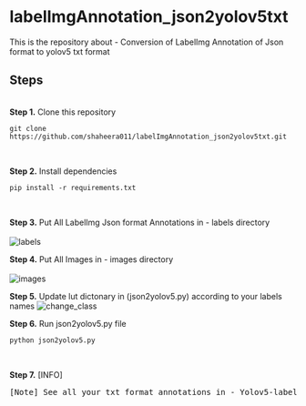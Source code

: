 # labelImgAnnotation_json2yolov5txt
This is the repository about - Conversion of LabelImg Annotation of Json format to yolov5 txt format

## Steps
<br />
<b>Step 1.</b> Clone this repository
<br/>

```shell
git clone https://github.com/shaheera011/labelImgAnnotation_json2yolov5txt.git
```
<br/>

<b>Step 2.</b> Install dependencies
<br/>
```shell
pip install -r requirements.txt
```
<br/>

<b>Step 3.</b> Put All LabelImg Json format Annotations in - labels directory
<br/>
<br/>
![labels](https://user-images.githubusercontent.com/38965031/176422175-dc77947c-1862-4b24-a09d-0cdd3d8c8134.gif)
<br/>

<b>Step 4.</b> Put All Images in - images directory
<br/>
<br/>
![images](https://user-images.githubusercontent.com/38965031/176422335-1f18fef5-c4ad-4667-956e-d67796785fe0.gif)
<br/>

<b>Step 5.</b> Update lut dictonary in (json2yolov5.py) according to your labels names
![change_class](https://user-images.githubusercontent.com/38965031/176422740-49cf9b47-939c-407a-91e3-efa30e1e8467.gif)
<br/>

<b>Step 6.</b> Run json2yolov5.py file
<br/>
```shell
python json2yolov5.py
```
<br/>

<b>Step 7.</b> [INFO]
<pre>
[Note] See all your txt format annotations in - Yolov5-labels directory
</pre>
<br/>
